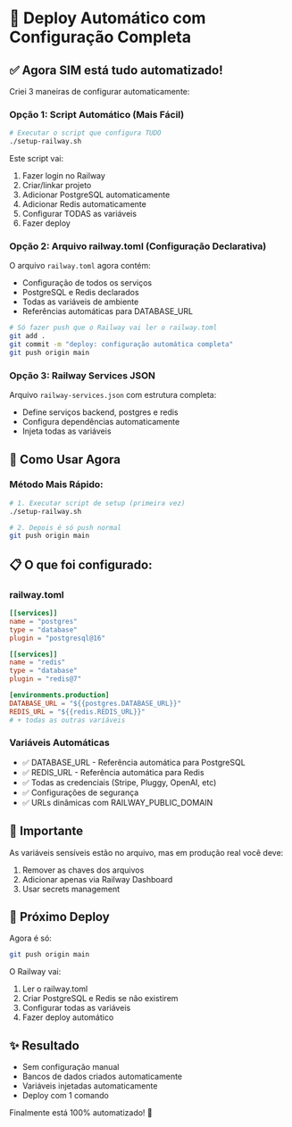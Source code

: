 # 🚀 Deploy Automático com Configuração Completa

## ✅ Agora SIM está tudo automatizado!

Criei 3 maneiras de configurar automaticamente:

### Opção 1: Script Automático (Mais Fácil)

```bash
# Executar o script que configura TUDO
./setup-railway.sh
```

Este script vai:
1. Fazer login no Railway
2. Criar/linkar projeto
3. Adicionar PostgreSQL automaticamente
4. Adicionar Redis automaticamente
5. Configurar TODAS as variáveis
6. Fazer deploy

### Opção 2: Arquivo railway.toml (Configuração Declarativa)

O arquivo `railway.toml` agora contém:
- Configuração de todos os serviços
- PostgreSQL e Redis declarados
- Todas as variáveis de ambiente
- Referências automáticas para DATABASE_URL

```bash
# Só fazer push que o Railway vai ler o railway.toml
git add .
git commit -m "deploy: configuração automática completa"
git push origin main
```

### Opção 3: Railway Services JSON

Arquivo `railway-services.json` com estrutura completa:
- Define serviços backend, postgres e redis
- Configura dependências automaticamente
- Injeta todas as variáveis

## 🎯 Como Usar Agora

### Método Mais Rápido:

```bash
# 1. Executar script de setup (primeira vez)
./setup-railway.sh

# 2. Depois é só push normal
git push origin main
```

## 📋 O que foi configurado:

### railway.toml
```toml
[[services]]
name = "postgres"
type = "database"
plugin = "postgresql@16"

[[services]]
name = "redis"
type = "database"  
plugin = "redis@7"

[environments.production]
DATABASE_URL = "${{postgres.DATABASE_URL}}"
REDIS_URL = "${{redis.REDIS_URL}}"
# + todas as outras variáveis
```

### Variáveis Automáticas
- ✅ DATABASE_URL - Referência automática para PostgreSQL
- ✅ REDIS_URL - Referência automática para Redis
- ✅ Todas as credenciais (Stripe, Pluggy, OpenAI, etc)
- ✅ Configurações de segurança
- ✅ URLs dinâmicas com RAILWAY_PUBLIC_DOMAIN

## 🚨 Importante

As variáveis sensíveis estão no arquivo, mas em produção real você deve:
1. Remover as chaves dos arquivos
2. Adicionar apenas via Railway Dashboard
3. Usar secrets management

## 🔄 Próximo Deploy

Agora é só:
```bash
git push origin main
```

O Railway vai:
1. Ler o railway.toml
2. Criar PostgreSQL e Redis se não existirem
3. Configurar todas as variáveis
4. Fazer deploy automático

## ✨ Resultado

- Sem configuração manual
- Bancos de dados criados automaticamente
- Variáveis injetadas automaticamente
- Deploy com 1 comando

Finalmente está 100% automatizado! 🎉